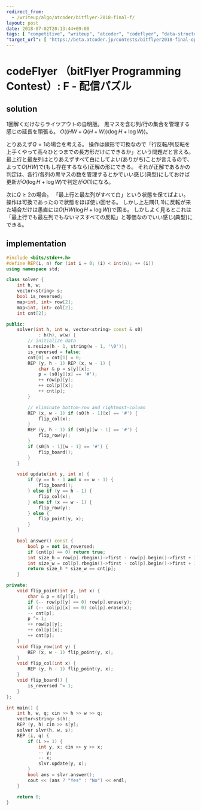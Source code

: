```yaml
---
redirect_from:
  - /writeup/algo/atcoder/bitflyer-2018-final-f/
layout: post
date: 2018-07-02T20:13:44+09:00
tags: [ "competitive", "writeup", "atcoder", "codeflyer", "data-structure" ]
"target_url": [ "https://beta.atcoder.jp/contests/bitflyer2018-final-open/tasks/bitflyer2018_final_f" ]
---
```


# codeFlyer （bitFlyer Programming Contest）: F - 配信パズル

## solution

$1$回解くだけならライツアウトの自明版。
黒マスを含む列/行の集合を管理する感じの延長を頑張る。
$O((HW + Q (H + W))(\log H + \log W))$。

とりあえず$Q = 1$の場合を考える。
操作は線形で可換なので「行反転/列反転を上手くやって高々ひとつまでの長方形だけにできるか」という問題だと言える。
最上行と最左列はとりあえずすべて白にしてよい(ありがち)ことが言えるので、よって$O(HW)$で(もし存在するなら)正解の形にできる。
それが正解であるかの判定は、各行/各列の黒マスの数を管理するとかでいい感じ(典型)にしておけば更新が$O(\log H + \log W)$で判定が$O(1)$になる。

次に$Q \ge 2$の場合。
「最上行と最左列がすべて白」という状態を保てばよい。
操作は可換であったので状態をほぼ使い回せる。
しかし上左隅$(1, 1)$に反転が来た場合だけは愚直には$O(HW (\log H + \log W))$で困る。
しかしよく見るとこれは「最上行でも最左列でもないマスすべての反転」と等価なのでいい感じ(典型)にできる。

## implementation

``` c++
#include <bits/stdc++.h>
#define REP(i, n) for (int i = 0; (i) < int(n); ++ (i))
using namespace std;

class solver {
    int h, w;
    vector<string> s;
    bool is_reversed;
    map<int, int> row[2];
    map<int, int> col[2];
    int cnt[2];

public:
    solver(int h, int w, vector<string> const & s0)
            : h(h), w(w) {
        // initialize data
        s.resize(h - 1, string(w - 1, '\0'));
        is_reversed = false;
        cnt[0] = cnt[1] = 0;
        REP (y, h - 1) REP (x, w - 1) {
            char & p = s[y][x];
            p = (s0[y][x] == '#');
            ++ row[p][y];
            ++ col[p][x];
            ++ cnt[p];
        }

        // eliminate bottom-row and rightmost-column
        REP (x, w - 1) if (s0[h - 1][x] == '#') {
            flip_col(x);
        }
        REP (y, h - 1) if (s0[y][w - 1] == '#') {
            flip_row(y);
        }
        if (s0[h - 1][w - 1] == '#') {
            flip_board();
        }
    }

    void update(int y, int x) {
        if (y == h - 1 and x == w - 1) {
            flip_board();
        } else if (y == h - 1) {
            flip_col(x);
        } else if (x == w - 1) {
            flip_row(y);
        } else {
            flip_point(y, x);
        }
    }

    bool answer() const {
        bool p = not is_reversed;
        if (cnt[p] == 0) return true;
        int size_h = row[p].rbegin()->first - row[p].begin()->first + 1;
        int size_w = col[p].rbegin()->first - col[p].begin()->first + 1;
        return size_h * size_w == cnt[p];
    }

private:
    void flip_point(int y, int x) {
        char & p = s[y][x];
        if (-- row[p][y] == 0) row[p].erase(y);
        if (-- col[p][x] == 0) col[p].erase(x);
        -- cnt[p];
        p ^= 1;
        ++ row[p][y];
        ++ col[p][x];
        ++ cnt[p];
    }
    void flip_row(int y) {
        REP (x, w - 1) flip_point(y, x);
    }
    void flip_col(int x) {
        REP (y, h - 1) flip_point(y, x);
    }
    void flip_board() {
        is_reversed ^= 1;
    }
};

int main() {
    int h, w, q; cin >> h >> w >> q;
    vector<string> s(h);
    REP (y, h) cin >> s[y];
    solver slvr(h, w, s);
    REP (i, q) {
        if (i >= 1) {
            int y, x; cin >> y >> x;
            -- y;
            -- x;
            slvr.update(y, x);
        }
        bool ans = slvr.answer();
        cout << (ans ? "Yes" : "No") << endl;
    }

    return 0;
}
```
